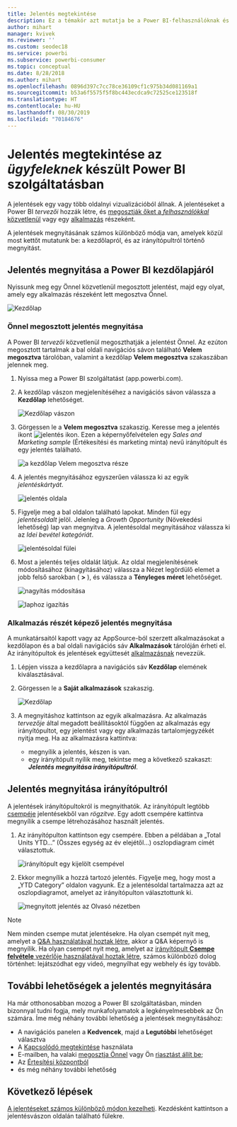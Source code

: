 ```yaml
---
title: Jelentés megtekintése
description: Ez a témakör azt mutatja be a Power BI-felhasználóknak és -végfelhasználóknak, hogyan nyithatnak meg és tekinthetnek meg Power BI-jelentéseket.
author: mihart
manager: kvivek
ms.reviewer: ''
ms.custom: seodec18
ms.service: powerbi
ms.subservice: powerbi-consumer
ms.topic: conceptual
ms.date: 8/28/2018
ms.author: mihart
ms.openlocfilehash: 0896d397c7cc78ce36109cf1c975b34d081169a1
ms.sourcegitcommit: b53a6f5575f5f8bc443ecdca9c72525ce123518f
ms.translationtype: HT
ms.contentlocale: hu-HU
ms.lasthandoff: 08/30/2019
ms.locfileid: "70184676"
---
```

# <a name="view-a-report-in-power-bi-service-for-consumers"></a>Jelentés megtekintése az *ügyfeleknek* készült Power BI szolgáltatásban
A jelentések egy vagy több oldalnyi vizualizációból állnak. A jelentéseket a Power BI *tervezői* hozzák létre, és [megosztják őket a *felhasználókkal* közvetlenül](end-user-shared-with-me.md) vagy egy [alkalmazás](end-user-apps.md) részeként. 

A jelentések megnyitásának számos különböző módja van, amelyek közül most kettőt mutatunk be: a kezdőlapról, és az irányítópultról történő megnyitást. 

<!-- add art-->


## <a name="open-a-report-from-power-bi-home"></a>Jelentés megnyitása a Power BI kezdőlapjáról
Nyissunk meg egy Önnel közvetlenül megosztott jelentést, majd egy olyat, amely egy alkalmazás részeként lett megosztva Önnel.

   ![Kezdőlap](./media/end-user-report-open/power-bi-home-canvas.png)

### <a name="open-a-report-that-has-been-shared-with-you"></a>Önnel megosztott jelentés megnyitása
A Power BI *tervezői* közvetlenül megoszthatják a jelentést Önnel. Az ezúton megosztott tartalmak a bal oldali navigációs sávon található **Velem megosztva** tárolóban, valamint a kezdőlap **Velem megosztva** szakaszában jelennek meg.

1. Nyissa meg a Power BI szolgáltatást (app.powerbi.com).

2. A kezdőlap vászon megjelenítéséhez a navigációs sávon válassza a **Kezdőlap** lehetőséget.  

   ![Kezdőlap vászon](./media/end-user-report-open/power-bi-select-home-new.png)
   
3. Görgessen le a **Velem megosztva** szakaszig. Keresse meg a jelentés ikont ![jelentés ikon](./media/end-user-report-open/power-bi-report-icon.png). Ezen a képernyőfelvételen egy *Sales and Marketing sample* (Értékesítési és marketing minta) nevű irányítópult és egy jelentés található. 
   
   ![a kezdőlap Velem megosztva része](./media/end-user-report-open/power-bi-shared-new.png)

4. A jelentés megnyitásához egyszerűen válassza ki az egyik *jelentéskártyát*.

   ![jelentés oldala](./media/end-user-report-open/power-bi-report-open.png)

5. Figyelje meg a bal oldalon található lapokat.  Minden fül egy *jelentésoldalt* jelöl. Jelenleg a *Growth Opportunity* (Növekedési lehetőség) lap van megnyitva. A jelentésoldal megnyitásához válassza ki az *Idei bevétel kategóriát*. 

   ![jelentésoldal fülei](./media/end-user-report-open/power-bi-ytd.png)

6. Most a jelentés teljes oldalát látjuk. Az oldal megjelenítésének módosításához (kinagyításához) válassza a Nézet legördülő elemet a jobb felső sarokban ( **>** ), és válassza a **Tényleges méret** lehetőséget.

   ![nagyítás módosítása](./media/end-user-report-open/power-bi-fit-new.png)

   ![laphoz igazítás](./media/end-user-report-open/power-bi-actual.png)

### <a name="open-a-report-that-is-part-of-an-app"></a>Alkalmazás részét képező jelentés megnyitása
A munkatársaitól kapott vagy az AppSource-ból szerzett alkalmazásokat a kezdőlapon és a bal oldali navigációs sáv **Alkalmazások** tárolóján érheti el. Az irányítópultok és jelentések együttesét [alkalmazásnak](end-user-apps.md) nevezzük.

1. Lépjen vissza a kezdőlapra a navigációs sáv **Kezdőlap** elemének kiválasztásával.

7. Görgessen le a **Saját alkalmazások** szakaszig.

   ![Kezdőlap](./media/end-user-report-open/power-bi-my-apps.png)

8. A megnyitáshoz kattintson az egyik alkalmazásra. Az alkalmazás *tervezője* által megadott beállításoktól függően az alkalmazás egy irányítópultot, egy jelentést vagy egy alkalmazás tartalomjegyzékét nyitja meg. Ha az alkalmazásra kattintva:
    - megnyílik a jelentés, készen is van.
    - egy irányítópult nyílik meg, tekintse meg a következő szakaszt: ***Jelentés megnyitása irányítópultról***.


## <a name="open-a-report-from-a-dashboard"></a>Jelentés megnyitása irányítópultról
A jelentések irányítópultokról is megnyithatók. Az irányítópult legtöbb [csempéje](end-user-tiles.md) jelentésekből van *rögzítve*. Egy adott csempére kattintva megnyílik a csempe létrehozásához használt jelentés. 

1. Az irányítópulton kattintson egy csempére. Ebben a példában a „Total Units YTD...” (Összes egység az év elejétől...) oszlopdiagram címét választottuk.

    ![irányítópult egy kijelölt csempével](./media/end-user-report-open/power-bi-dashboard.png)

2.  Ekkor megnyílik a hozzá tartozó jelentés. Figyelje meg, hogy most a „YTD Category” oldalon vagyunk. Ez a jelentésoldal tartalmazza azt az oszlopdiagramot, amelyet az irányítópulton választottunk ki.

    ![megnyitott jelentés az Olvasó nézetben](./media/end-user-report-open/power-bi-report-tabs.png)

> [!NOTE]
> Nem minden csempe mutat jelentésekre. Ha olyan csempét nyit meg, amelyet a [Q&A használatával hoztak létre](end-user-q-and-a.md), akkor a Q&A képernyő is megnyílik. Ha olyan csempét nyit meg, amelyet az [irányítópult **Csempe felvétele** vezérlője használatával hoztak létre](../service-dashboard-add-widget.md), számos különböző dolog történhet: lejátszódhat egy videó, megnyílhat egy webhely és így tovább.  


##  <a name="still-more-ways-to-open-a-report"></a>További lehetőségek a jelentés megnyitására
Ha már otthonosabban mozog a Power BI szolgáltatásban, minden bizonnyal tudni fogja, mely munkafolyamatok a legkényelmesebbek az Ön számára. Íme még néhány további lehetőség a jelentések megnyitásához:
- A navigációs panelen a **Kedvencek**, majd a **Legutóbbi** lehetőséget választva    
- A [Kapcsolódó megtekintése](end-user-related.md) használata    
- E-mailben, ha valaki [megosztja Önnel](../service-share-reports.md) vagy Ön [riasztást állít be](end-user-alerts.md);    
- Az [Értesítési központból](end-user-notification-center.md)    
- és még néhány további lehetőség

## <a name="next-steps"></a>Következő lépések
[A jelentéseket számos különböző módon kezelheti](end-user-reading-view.md).  Kezdésként kattintson a jelentésvászon oldalán található fülekre.

